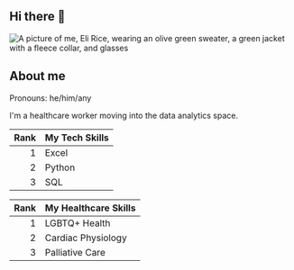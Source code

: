 ## Hi there 👋

<!--
**eliricechad/eliricechad** is a ✨ _special_ ✨ repository because its `README.md` (this file) appears on your GitHub profile.

Here are some ideas to get you started:

- 🔭 I’m currently working on ...
- 🌱 I’m currently learning ...
- 👯 I’m looking to collaborate on ...
- 🤔 I’m looking for help with ...
- 💬 Ask me about ...
- 📫 How to reach me: ...
- 😄 Pronouns: ...
- ⚡ Fun fact: ...
-->
<picture>
 <source media="(prefers-color-scheme: dark)" srcset="https://media.licdn.com/dms/image/v2/D4E03AQGTMg4wy6KIcw/profile-displayphoto-shrink_400_400/profile-displayphoto-shrink_400_400/0/1729284995155?e=1750291200&v=beta&t=1eo25852EQ8Jq_1_RnItxdmhn2CJWOhRxxM-eCs_lrY">
 <source media="(prefers-color-scheme: light)" srcset="https://media.licdn.com/dms/image/v2/D4E03AQGTMg4wy6KIcw/profile-displayphoto-shrink_400_400/profile-displayphoto-shrink_400_400/0/1729284995155?e=1750291200&v=beta&t=1eo25852EQ8Jq_1_RnItxdmhn2CJWOhRxxM-eCs_lrY">
 <img alt="A picture of me, Eli Rice, wearing an olive green sweater, a green jacket with a fleece collar, and glasses" src="https://media.licdn.com/dms/image/v2/D4E03AQGTMg4wy6KIcw/profile-displayphoto-shrink_400_400/profile-displayphoto-shrink_400_400/0/1729284995155?e=1750291200&v=beta&t=1eo25852EQ8Jq_1_RnItxdmhn2CJWOhRxxM-eCs_lrY">
</picture>

## About me
Pronouns: he/him/any

I'm a healthcare worker moving into the data analytics space.

| Rank | My Tech Skills |
|-----:|----------------|
|     1| Excel          |
|     2| Python         |
|     3| SQL            |

| Rank | My Healthcare Skills |
|-----:|----------------------|
|     1| LGBTQ+ Health        |
|     2| Cardiac Physiology   |
|     3| Palliative Care      |
